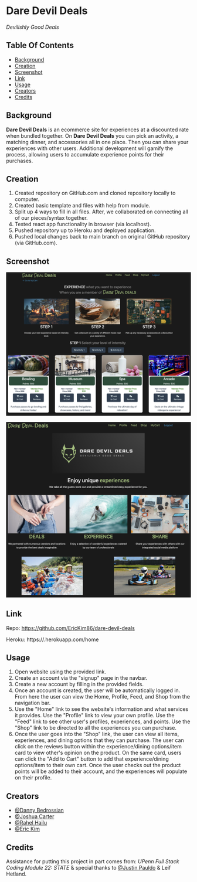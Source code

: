 # Dare Devil Deals

*Devilishly Good Deals*

## Table Of Contents
- [Background](#background)
- [Creation](#creation)
- [Screenshot](#screenshot)
- [Link](#link)
- [Usage](#usage)
- [Creators](#creators)
- [Credits](#credits)


## Background

**Dare Devil Deals** is an ecommerce site for experiences at a discounted rate when bundled together. On **Dare Devil Deals** you can pick an activity, a matching dinner, and accessories all in one place. Then you can share your experiences with other users. Additional development will gamify the process, allowing users to accumulate experience points for their purchases. 

## Creation

1. Created repository on GitHub.com and cloned repository locally to computer.
2. Created basic template and files with help from module.
3. Split up 4 ways to fill in all files. After, we collaborated on connecting all of our pieces/syntax together.
4. Tested react app functionality in browser (via localhost).
5. Pushed repository up to Heroku and deployed application.
6. Pushed local changes back to main branch on original GitHub repository (via GitHub.com).

## Screenshot

![screenshot](./client/public/images/screenshots/screenshot_1.png)

![screenshot](./client/public/images/screenshots/screenshot_2.png)

## Link

Repo: 
https://github.com/EricKim86/dare-devil-deals

Heroku:
https://.herokuapp.com/home

## Usage

1. Open website using the provided link.
2. Create an account via the "signup" page in the navbar.
3. Create a new account by filling in the provided fields.
4. Once an account is created, the user will be automatically logged in. From here the user can view the Home, Profile, Feed, and Shop from the navigation bar.
5. Use the "Home" link to see the website's information and what services it provides. Use the "Profile" link to view your own profile. Use the "Feed" link to see other user's profiles, experiences, and points. Use the "Shop" link to be directed to all the experiences you can purchase.
6. Once the user goes into the "Shop" link, the user can view all items, experiences, and dining options that they can purchase. The user can click on the reviews button within the experience/dining options/item card to view other's opinion on the product. On the same card, users can click the "Add to Cart" button to add that experience/dining options/item to their own cart. Once the user checks out the product points will be added to their account, and the experiences will populate on their profile. 

## Creators

- [@Danny Bedrossian](https://github.com/dbedrossian)
- [@Joshua Carter](https://github.com/JoshuaCarter99)
- [@Rahel Hailu](https://github.com/ririhailu)
- [@Eric Kim](https://github.com/EricKim86)

## Credits

Assistance for putting this project in part comes from:
*UPenn Full Stack Coding Module 22: STATE*
& special thanks to
 [@Justin Pauldo](https://github.com/KingdomSeeker328) & Leif Hetland.